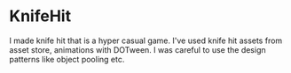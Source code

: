 # KnifeHit
I made knife hit that is a hyper casual game.  I've used knife hit assets from asset store, animations with DOTween.  I was careful to use the design patterns like object pooling etc.
